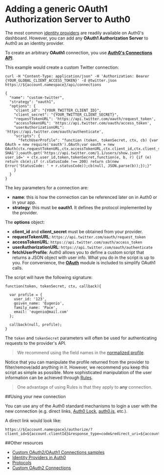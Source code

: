 # Adding a generic OAuth1 Authorization Server to Auth0

The most common [identity providers](identityproviders) are readily available on Auth0's dashboard. However, you can add any __OAuth1 Authorization Server__ to Auth0 as an identity provider.

To create an arbitrary __OAuth1__ connection, you use __[Auth0's Connections API](api#!#post--api-connections)__. 

This example would create a custom Twitter connection:

```
curl -H "Content-Type: application/json" -H 'Authorization: Bearer {YOUR_GLOBAL_CLIENT_ACCESS_TOKEN}' -d @twitter.json https://${account.namespace}/api/connections
```

```
{
  "name": "custom-twitter",
  "strategy": "oauth1",
  "options": {
    "client_id": "{YOUR_TWITTER_CLIENT_ID}",
    "client_secret": "{YOUR_TWITTER_CLIENT_SECRET}",
    "requestTokenURL": 'https://api.twitter.com/oauth/request_token',
    "accessTokenURL": 'https://api.twitter.com/oauth/access_token',
    "userAuthorizationURL": 'https://api.twitter.com/oauth/authenticate',
    "scripts": {
      "fetchUserProfile": "function (token, tokenSecret, ctx, cb) {var OAuth = new require('oauth').OAuth;var oauth = new OAuth(ctx.requestTokenURL,ctx.accessTokenURL,ctx.client_id,ctx.client_secret,'1.0',null,'HMAC-SHA1');oauth.get('https://api.twitter.com/1.1/users/show.json?user_id=' + ctx.user_id,token,tokenSecret,function(e, b, r) {if (e) return cb(e);if (r.statusCode !== 200) return cb(new Error('StatusCode: ' + r.statusCode));cb(null, JSON.parse(b));});}"
    }
  }
}
```

The key parameters for a connection are:

* **name**: this is how the connection can be referenced later on in Auth0 or in your app.
* **strategy**: this must be __oauth1__. It defines the protocol implemented by the provider.

The __options__ object:

* **client_id** and **client_secret** must be obtained from your provider.
* **requestTokenURL**: `https://api.twitter.com/oauth/request_token`
* **accessTokenURL**: `https://api.twitter.com/oauth/access_token`
* **userAuthorizationURL**: `https://api.twitter.com/oauth/authenticate`
* **fetchUserProfile**: Auth0 allows you to define a custom script that returns a JSON object with user info. What you do in the script is up to you. For convenience, the __[OAuth](https://www.npmjs.com/package/oauth)__ module is included to simplify OAuth1 calls.

The script will have the following signature:

```
function(token, tokenSecret, ctx, callback){
  
  var profile = {
    user_id: '123',
    goiven_name: 'Eugenio',
    family_name: 'Pace',
    email: 'eugenio@mail.com'
  };

  callback(null, profile);
}
```

The `token` and `tokenSecret` parameters will often be used for authenticating requests to the provider's API. 

> We recommend using the field names in the [normalized profile](/user-profile).

Notice that you can manipulate the profile returned from the provider to filter/remove/add anything in it. However, we recommend you keep this script as simple as possible. More sophisticated manipulation of the user information can be achieved through [Rules](/rules). 

>One advantage of using Rules is that they apply to __any__ connection.

##Using your new connection

You can use any of the Auth0 standard mechanisms to login a user with the new connection (e.g. direct links, [Auth0 Lock](lock), [auth0.js](auth0js), etc.). 

A direct link would look like:
            
    https://${account.namespace}/authorize/?client_id=${account.clientId}&response_type=code&redirect_uri=${account.callback}&state=OPAQUE_VALUE&connection=THE_NAME_OF_THE_CONNECTION


##Other resources

* [Custom OAuth2/OAuth1 Connections samples](oauth2-examples)
* [Identity Providers in Auth0](identityproviders)
* [Protocols](protocols)
* [Custom OAuth2 Connections](oauth2)